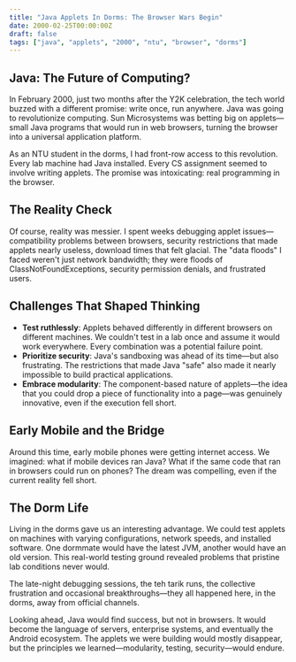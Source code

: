 ```yaml
---
title: "Java Applets In Dorms: The Browser Wars Begin"
date: 2000-02-25T00:00:00Z
draft: false
tags: ["java", "applets", "2000", "ntu", "browser", "dorms"]
---
```


## Java: The Future of Computing?

In February 2000, just two months after the Y2K celebration, the tech world buzzed with a different promise: write once, run anywhere. Java was going to revolutionize computing. Sun Microsystems was betting big on applets—small Java programs that would run in web browsers, turning the browser into a universal application platform.

As an NTU student in the dorms, I had front-row access to this revolution. Every lab machine had Java installed. Every CS assignment seemed to involve writing applets. The promise was intoxicating: real programming in the browser.

## The Reality Check

Of course, reality was messier. I spent weeks debugging applet issues—compatibility problems between browsers, security restrictions that made applets nearly useless, download times that felt glacial. The "data floods" I faced weren't just network bandwidth; they were floods of ClassNotFoundExceptions, security permission denials, and frustrated users.

## Challenges That Shaped Thinking

- **Test ruthlessly**: Applets behaved differently in different browsers on different machines. We couldn't test in a lab once and assume it would work everywhere. Every combination was a potential failure point.
- **Prioritize security**: Java's sandboxing was ahead of its time—but also frustrating. The restrictions that made Java "safe" also made it nearly impossible to build practical applications.
- **Embrace modularity**: The component-based nature of applets—the idea that you could drop a piece of functionality into a page—was genuinely innovative, even if the execution fell short.

## Early Mobile and the Bridge

Around this time, early mobile phones were getting internet access. We imagined: what if mobile devices ran Java? What if the same code that ran in browsers could run on phones? The dream was compelling, even if the current reality fell short.

## The Dorm Life

Living in the dorms gave us an interesting advantage. We could test applets on machines with varying configurations, network speeds, and installed software. One dormmate would have the latest JVM, another would have an old version. This real-world testing ground revealed problems that pristine lab conditions never would.

The late-night debugging sessions, the teh tarik runs, the collective frustration and occasional breakthroughs—they all happened here, in the dorms, away from official channels.

Looking ahead, Java would find success, but not in browsers. It would become the language of servers, enterprise systems, and eventually the Android ecosystem. The applets we were building would mostly disappear, but the principles we learned—modularity, testing, security—would endure.
